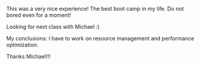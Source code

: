 This was a very nice experience! The best boot camp in my life. Do not bored even for a moment!

Looking for next class with Michael :)

My conclusions: I have to work on resource management and performance optimization.

Thanks Michael!!!